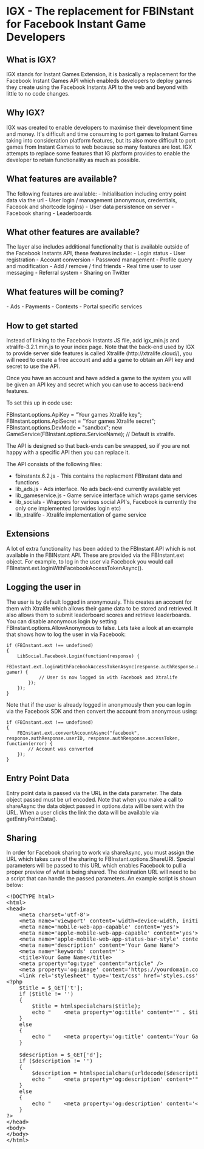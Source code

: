 <!DOCTYPE html>  
<html>  
<body>

<h1>IGX - The replacement for FBINstant for Facebook Instant Game Developers</h1>

<h2>What is IGX?</h2>
IGX stands for Instant Games Extension, it is basically a replacement for the Facebook Instant Games API which enableds developers to deploy games they create using the Facebook Instants API to the web and beyond with little to no code changes.

<h2>Why IGX?</h2>
IGX was created to enable developers to maximise their development time and money. It's difficult and time consuming to port games to Instant Games taking into consideration platform features, but its also more difficult to port games from Instant Games to web because so many features are lost. IGX attempts to replace some features that IG platform provides to enable the developer to retain functionality as much as possible.

<h2>What features are available?</h2>
The following features are available:
- Initialilsation including entry point data via the url
- User login / management (anonymous, credentials, Faceook and shortcode logins)
- User data persistence on server
- Facebook sharing
- Leaderboards

<h2>What other features are available?</h2>
The layer also includes additional functionality that is available outside of the Facebook Instants API, these features include:
- Login status
- User registration
- Account conversion
- Password management
- Profile query and modification
- Add / remove / find friends
- Real time user to user messaging
- Referral system
- Sharing on Twitter

<h2>What features will be coming?</h2>
- Ads
- Payments
- Contexts
- Portal specific services

<h2>How to get started</h2>
Instead of linking to the Facebook Instants JS file, add igx_min.js and xtralife-3.2.1.min.js to your index page.
Note that the back-end used by IGX to provide server side features is called Xtralife (http://xtralife.cloud/), you will need to create a free account and add a game to obtain an API key and secret to use the API.

Once you have an account and have added a game to the system you will be given an API key and secret which you can use to access back-end features.

To set this up in code use:

FBInstant.options.ApiKey = "Your games Xtralife key";
FBInstant.options.ApiSecret = "Your games Xtralife secret";
FBInstant.options.DevMode = "sandbox";
new GameService(FBInstant.options.ServiceName);	// Default is xtralife.

The API is designed so that back-ends can be swapped, so if you are not happy with a specific API then you can replace it.

The API consists of the following files:
- fbinstantx.6.2.js - This contains the replacment FBInstant data and functions
- lib_ads.js - Ads interface. No ads back-end currently available yet
- lib_gameservice.js - Game service interface which wraps game services
- lib_socials - Wrappers for various social API's, Facebook is currently the only one implemented (provides login etc)
- lib_xtralife - Xtralife implementation of game service

<h2>Extensions</h2>
A lot of extra functionality has been added to the FBInstant API which is not available in the FBINstant API. These are provided via the FBInstant.ext object. For example, to log in the user via Facebook you would call FBInstant.ext.loginWithFacebookAccessTokenAsync().

<h2>Logging the user in</h2>
The user is by default logged in anonymously. This creates an account for them with Xtralife which allows their game data to be stored and retrieved. It also allows them to submit leaderboard scores and retrieve leaderboards. You can disable anonymous login by setting FBInstant.options.AllowAnonymous to false. Lets take a look at an example that shows how to log the user in via Facebook:

	if (FBInstant.ext !== undefined)
	{
		LibSocial.Facebook.Login(function(response) {
			FBInstant.ext.loginWithFacebookAccessTokenAsync(response.authResponse.accessToken).then(function(error, gamer) {
				// User is now logged in with Facebook and Xtralife
			});
		});
	}

Note that if the user is already logged in anonymously then you can log in via the Facebook SDK and then convert the account from anonymous using:

	if (FBInstant.ext !== undefined)
	{
		FBInstant.ext.convertAccountAsync("facebook", response.authResponse.userID, response.authResponse.accessToken, function(error) {
			// Account was converted
		});
	}

<h2>Entry Point Data</h2>
Entry point data is passed via the URL in the data parameter. The data object passed must be url encoded. Note that when you make a call to shareAsync the data object passed in options.data will be sent with the URL. When a user clicks the link the data will be available via getEntryPointData().

<h2>Sharing</h2>
In order for Facebook sharing to work via shareAsync, you must assign the URL which takes care of the sharing to FBInstant.options.ShareURI. Special parameters will be passed to this URL which enables Facebook to pull a proper preview of what is being shared. The destination URL will need to be a script that can handle the passed parameters. An example script is shown below:

<pre>
&lt;!DOCTYPE html&gt;  
&lt;html&gt;  
&lt;head&gt;  
	&lt;meta charset='utf-8'&gt;  
	&lt;meta name='viewport' content='width=device-width, initial-scale=1.0, maximum-scale=1.0, minimum-scale=1.0, user-scalable=no, minimal-ui, viewport-fit=cover' /&gt;
	&lt;meta name='mobile-web-app-capable' content='yes'&gt;
	&lt;meta name='apple-mobile-web-app-capable' content='yes'&gt;
	&lt;meta name='apple-mobile-web-app-status-bar-style' content='translucent-black'&gt;
	&lt;meta name='description' content='Your Game Name'&gt;
	&lt;meta name='keywords' content=''&gt;
	&lt;title&gt;Your Game Name&lt;/title&gt;
	&lt;meta property="og:type" content="article" /&gt;
	&lt;meta property='og:image' content='https://yourdomain.com/your_nice_image.jpg' /&gt;
	&lt;link rel='stylesheet' type='text/css' href='styles.css'&gt;
&lt;?php
	$title = $_GET['t'];
	if ($title != '')
	{
		$title = htmlspecialchars($title);
		echo "    &lt;meta property='og:title' content='" . $title . "' /&gt;\n";
	}
	else
	{
		echo "    &lt;meta property='og:title' content='Your Game Name' /&gt;";
	}

	$description = $_GET['d'];
	if ($description != '')
	{
		$description = htmlspecialchars(urldecode($description));
		echo "    &lt;meta property='og:description' content='" . $description . "' /&gt;\n";
	}
	else
	{
		echo "    &lt;meta property='og:description' content='&lt;Enter a description here&gt;' /&gt;";
	}
?&gt;
&lt;/head&gt;
&lt;body&gt;
&lt;/body&gt;  
&lt;/html&gt;
</pre>


</body>  
</html>